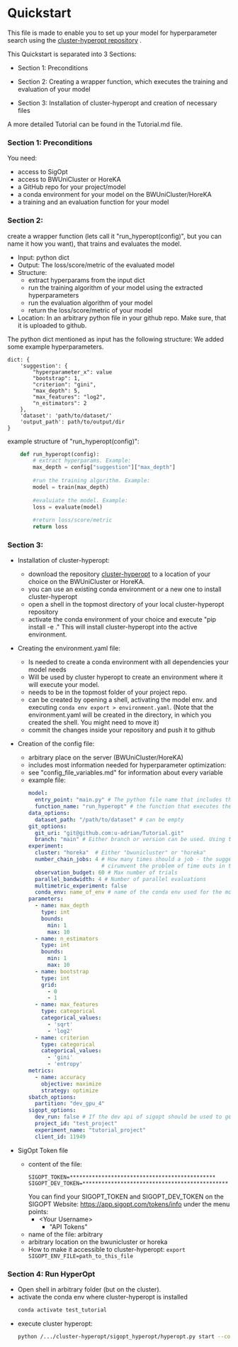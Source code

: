 # Quickstart

This file is made to enable you to set up your model for hyperparameter search using the 
[cluster-hyperopt repository](https://github.com/aimat-lab/cluster-hyperopt) .

This Quickstart is separated into 3 Sections:

- Section 1: Preconditions

- Section 2: Creating a wrapper function, which executes the training and evaluation of your model

- Section 3: Installation of cluster-hyperopt and creation of necessary files


A more detailed Tutorial can be found in the Tutorial.md file.


### Section 1: Preconditions
You need:
- access to SigOpt
- access to BWUniCluster or HoreKA
- a GitHub repo for your project/model
- a conda environment for your model on the BWUniCluster/HoreKA
- a training and an evaluation function for your model


### Section 2:
create a wrapper function (lets call it "run_hyperopt(config)", but you can name it how you want), 
that trains and evaluates the model.
  - Input: python dict
  - Output: The loss/score/metric of the evaluated model
  - Structure:
    - extract hyperparams from the input dict
    - run the training algorithm of your model using the extracted hyperparameters
    - run the evaluation algorithm of your model
    - return the loss/score/metric of your model
  - Location: In an arbitrary python file in your github repo. Make sure, that it is uploaded to github.
  
The python dict mentioned as input has the following structure:
We added some example hyperparameters.
```
dict: {
    'suggestion': {
        "hyperparameter_x": value
        "bootstrap": 1,
        "criterion": "gini",
        "max_depth": 5,
        "max_features": "log2",
        "n_estimators": 2
    },
    'dataset': 'path/to/dataset/'
    'output_path': path/to/output/dir
}    
```

example structure of "run_hyperopt(config)":
```python
    def run_hyperopt(config):
        # extract hyperparams. Example:
        max_depth = config["suggestion"]["max_depth"]
        
        #run the training algorithm. Example:
        model = train(max_depth)
        
        #evaluiate the model. Example:
        loss = evaluate(model)
        
        #return loss/score/metric
        return loss

```
### Section 3:
- Installation of cluster-hyperopt:
  - download the repository [cluster-hyperopt](https://github.com/aimat-lab/cluster-hyperopt) to a
  location of your choice on the BWUniCluster or HoreKA.
  - you can use an existing conda environment or a new one to install cluster-hyperopt
  - open a shell in the topmost directory of your local cluster-hyperopt repository
  - activate the conda environment of your choice and execute "pip install -e ." 
  This will install cluster-hyperopt into the active environment.



- Creating the environment.yaml file:
  - Is needed to create a conda environment with all dependencies your model needs
  - Will be used by cluster hyperopt to create an environment where it will execute your model.
  - needs to be in the topmost folder of your project repo.
  - can be created by opening a shell, activating the model env. and executing 
  ```conda env export > environment.yaml```. (Note that the environment.yaml will be
  created in the directory, in which you created the shell. You might need to move it)
  - commit the changes inside your repository and push it to github
  
  
- Creation of the config file:
  - arbitrary place on the server (BWUniCluster/HoreKA)
  - includes most information needed for hyperparameter optimization:
  - see "config_file_variables.md" for information about every variable
  - example file:
    ```yaml
    model:
      entry_point: "main.py" # The python file name that includes the function for evaluating the suggestions
      function_name: "run_hyperopt" # the function that executes the training and evaluation
    data_options:
      dataset_path: "/path/to/dataset" # can be empty 
    git_options:
      git_uri: "git@github.com:u-adrian/Tutorial.git"
      branch: "main" # Either branch or version can be used. Using the option version allows to load specific tags
    experiment:
      cluster: "horeka"  # Either "bwunicluster" or "horeka"
      number_chain_jobs: 4 # How many times should a job - the suggestion evaluation - be chained together. It is used to
                           # cirumvent the problem of time outs in the cluster
      observation_budget: 60 # Max number of trials
      parallel_bandwidth: 4 # Number of parallel evaluations
      multimetric_experiment: false
      conda_env: name_of_env # name of the conda env used for the model 
    parameters:
      - name: max_depth
        type: int
        bounds:
          min: 1
          max: 10
      - name: n_estimators
        type: int
        bounds:
          min: 1
          max: 10
      - name: bootstrap
        type: int
        grid:
          - 0
          - 1
      - name: max_features
        type: categorical
        categorical_values:
          - 'sqrt'
          - 'log2'
      - name: criterion
        type: categorical
        categorical_values:
          - 'gini'
          - 'entropy'
    metrics:
      - name: accuracy
        objective: maximize
        strategy: optimize
    sbatch_options:
      partition: "dev_gpu_4"
    sigopt_options:
      dev_run: false # If the dev api of sigopt should be used to get the suggestions
      project_id: "test_project"
      experiment_name: "tutorial_project"
      client_id: 11949
    ```

- SigOpt Token file
  - content of the file:
    ```
    SIGOPT_TOKEN=**********************************************
    SIGOPT_DEV_TOKEN=**********************************************
    ```
    You can find your SIGOPT_TOKEN and SIGOPT_DEV_TOKEN on the 
  SIGOPT Website: https://app.sigopt.com/tokens/info under the menu points: 
    - \<Your Username\>
      - "API Tokens"
  - name of the file: arbitrary
  - arbitrary location on the bwunicluster or horeka
  - How to make it accessible to cluster-hyperopt: ```export SIGOPT_ENV_FILE=path_to_this_file```

### Section 4: Run HyperOpt
- Open shell in arbitrary folder (but on the cluster).
- activate the conda env where cluster-hyperopt is installed
  ```bash
  conda activate test_tutorial
  ```
- execute cluster hyperopt:
  ```bash
  python /.../cluster-hyperopt/sigopt_hyperopt/hyperopt.py start --config_path=/path_to_config/config.yaml
  ```
